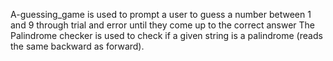A-guessing_game is used to prompt a user to guess a number between 1 and 9 through trial and error until they come up to the correct answer
The Palindrome checker is used to check if a given string is a palindrome (reads the same backward as forward).
